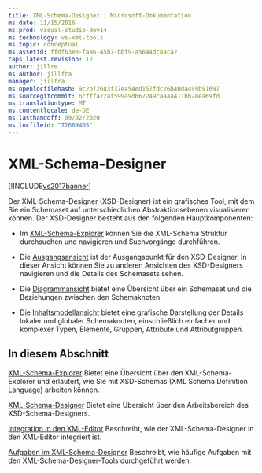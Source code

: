 ```yaml
---
title: XML-Schema-Designer | Microsoft-Dokumentation
ms.date: 11/15/2016
ms.prod: visual-studio-dev14
ms.technology: vs-xml-tools
ms.topic: conceptual
ms.assetid: ffdf63ee-faa6-45b7-bbf9-a5644dc8aca2
caps.latest.revision: 12
author: jillre
ms.author: jillfra
manager: jillfra
ms.openlocfilehash: 9c2b72683f37e454ed157fdc26b40da499b91697
ms.sourcegitcommit: 6cfffa72af599a9d667249caaaa411bb28ea69fd
ms.translationtype: MT
ms.contentlocale: de-DE
ms.lasthandoff: 09/02/2020
ms.locfileid: "72669405"
---
```

# <a name="xml-schema-designer"></a>XML-Schema-Designer
[!INCLUDE[vs2017banner](../includes/vs2017banner.md)]

Der XML-Schema-Designer (XSD-Designer) ist ein grafisches Tool, mit dem Sie ein Schemaset auf unterschiedlichen Abstraktionsebenen visualisieren können. Der XSD-Designer besteht aus den folgenden Hauptkomponenten:

- Im [XML-Schema-Explorer](../xml-tools/xml-schema-explorer.md) können Sie die XML-Schema Struktur durchsuchen und navigieren und Suchvorgänge durchführen.

- Die [Ausgangsansicht](../xml-tools/start-view.md) ist der Ausgangspunkt für den XSD-Designer. In dieser Ansicht können Sie zu anderen Ansichten des XSD-Designers navigieren und die Details des Schemasets sehen.

- Die [Diagrammansicht](../xml-tools/graph-view.md) bietet eine Übersicht über ein Schemaset und die Beziehungen zwischen den Schemaknoten.

- Die [Inhaltsmodellansicht](../xml-tools/content-model-view.md) bietet eine grafische Darstellung der Details lokaler und globaler Schemaknoten, einschließlich einfacher und komplexer Typen, Elemente, Gruppen, Attribute und Attributgruppen.

## <a name="in-this-section"></a>In diesem Abschnitt
 [XML-Schema-Explorer](../xml-tools/xml-schema-explorer.md) Bietet eine Übersicht über den XML-Schema-Explorer und erläutert, wie Sie mit XSD-Schemas (XML Schema Definition Language) arbeiten können.

 [XML-Schema-Designer](../xml-tools/xml-schema-designer-workspace.md) Bietet eine Übersicht über den Arbeitsbereich des XSD-Schema-Designers.

 [Integration in den XML-Editor](../xml-tools/integration-with-xml-editor.md) Beschreibt, wie der XML-Schema-Designer in den XML-Editor integriert ist.

 [Aufgaben im XML-Schema-Designer](../xml-tools/xml-schema-designer-tasks.md) Beschreibt, wie häufige Aufgaben mit den XML-Schema-Designer-Tools durchgeführt werden.
